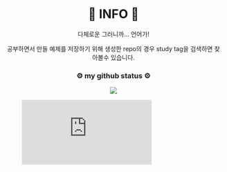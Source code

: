 <h1 align="center">🚀 INFO 🚀</h1>

<p align="center">
다체로운
그러니까... 언어가!
  
<p align="center">
공부하면서 만들 예제를 저장하기 위해 생성한 repo의 경우 study tag을 검색하면 찾아볼수 있습니다.

<h3 align="center">⚙️ my github status ⚙️</h3>

<p align="center">
<img src="https://github-readme-stats.vercel.app/api?username=minpeter&show_icons=true&theme=dark"/>

<figure><embed src="https://wakatime.com/share/@minpeter/0f44aaaf-d8af-4503-bb78-4cbe07117337.svg"></embed></figure>
